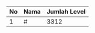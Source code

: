 | No | Nama            | Jumlah Level |
|----|-----------------|--------------|
| 1  | #    |    3312        |
